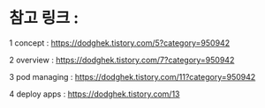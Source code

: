 <h1>참고 링크 :</h1>

1 concept : https://dodghek.tistory.com/5?category=950942

2 overview : https://dodghek.tistory.com/7?category=950942

3 pod managing : https://dodghek.tistory.com/11?category=950942

4 deploy apps : https://dodghek.tistory.com/13
